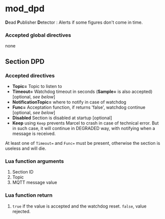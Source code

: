 mod_dpd
====

**D**ead **P**ublisher **D**etector : Alerts if some figures don't come in time.

### Accepted global directives
none

## Section DPD

### Accepted directives

*  **Topic=** Topic to listen to
*  **Timeout=** Watchdog timeout in seconds (**Sample=** is also accepted)  [optional, *see below*]
*  **NotificationTopic=** where to notify in case of watchdog
*  **Func=** Acceptation function, if returns 'false', watchdog continue [optional, *see below*]
*  **Disabled** Section is disabled at startup [optional]
*  **Keep** using `Keep` prevents Marcel to crash in case of technical error. 
But in such case, it will continue in DEGRADED way, with notifying when a message is received.

At least one of `Timeout=` and `Func=` must be present, otherwise the section is useless and will die.

### Lua function arguments

1. Section ID
2. Topic
3. MQTT message value

### Lua function return

1. `true` if the value is accepted and the watchdog reset. `false`, value rejected.
